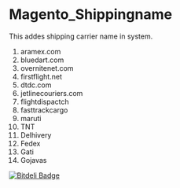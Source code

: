 Magento_Shippingname
===================

This addes shipping carrier name in system.

1.  aramex.com
2.  bluedart.com
3.  overnitenet.com
4.  firstflight.net
5.  dtdc.com
6.  jetlinecouriers.com
7.  flightdispactch
8.  fasttrackcargo
9.  maruti
10. TNT
11. Delhivery
12. Fedex
13. Gati
14. Gojavas

[![Bitdeli Badge](https://d2weczhvl823v0.cloudfront.net/gautamkeshri/ndsl_shippingname/trend.png)](https://bitdeli.com/free "Bitdeli Badge")

